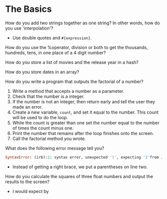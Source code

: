 # The Basics

How do you add two strings together as one string? In other words, how do you use 'interpolation'?

- Use double quotes and `#{expression}`.

How do you use the %operator, division or both to get the thousands, hundreds, tens, in one place of a 4 digit number?

How do you store a list of movies and the release year in a hash?

How do you store dates in an array?

How do you write a program that outputs the factorial of a number?
1. Write a method that accepts a number as a parameter.
2. Check that the number is a integer.
3. If the number is not an integer, then return early and tell the user they made an error.
4. Create a new variable, `count`, and set it equal to the number. This count will be used to do the loop.
5. While the count is  greater than one set the number equal to the number of times the count minus one.
6. Print the number that remains after the loop finishes onto the screen.
7. Call the factorial method you wrote.

What does the following error message tell you?

```rb
SyntaxError: (irb):2: syntax error, unexpected ')', expecting '}'from /usr/local/rvm/rubies/ruby-2.5.3/bin/irb:16:in `<main>'
```

- Instead of getting a right brace, we put a parentheses on line two.


How do you calculate the squares of three float numbers and output the results to the screen?

- I would expect by
